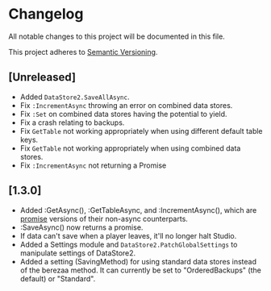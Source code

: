 # Changelog
All notable changes to this project will be documented in this file.

This project adheres to [Semantic Versioning](https://semver.org/spec/v2.0.0.html).

## [Unreleased]
- Added `DataStore2.SaveAllAsync`.
- Fix `:IncrementAsync` throwing an error on combined data stores.
- Fix `:Set` on combined data stores having the potential to yield.
- Fix a crash relating to backups.
- Fix `GetTable` not working appropriately when using different default table keys.
- Fix `GetTable` not working appropriately when using combined data stores.
- Fix `:IncrementAsync` not returning a Promise

## [1.3.0]
- Added :GetAsync(), :GetTableAsync, and :IncrementAsync(), which are [promise](https://github.com/evaera/roblox-lua-promise) versions of their non-async counterparts.
- :SaveAsync() now returns a promise.
- If data can't save when a player leaves, it'll no longer halt Studio.
- Added a Settings module and `DataStore2.PatchGlobalSettings` to manipulate settings of DataStore2.
- Added a setting (SavingMethod) for using standard data stores instead of the berezaa method. It can currently be set to "OrderedBackups" (the default) or "Standard".